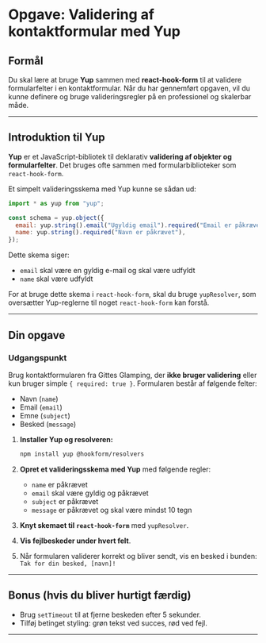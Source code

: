 # Opgave: Validering af kontaktformular med Yup

## Formål

Du skal lære at bruge **Yup** sammen med **react-hook-form** til at validere
formularfelter i en kontaktformular. Når du har gennemført opgaven, vil du kunne
definere og bruge valideringsregler på en professionel og skalerbar måde.

---

## Introduktion til Yup

**Yup** er et JavaScript-bibliotek til deklarativ **validering af objekter og
formularfelter**. Det bruges ofte sammen med formularbiblioteker som
`react-hook-form`.

Et simpelt valideringsskema med Yup kunne se sådan ud:

```js
import * as yup from "yup";

const schema = yup.object({
  email: yup.string().email("Ugyldig email").required("Email er påkrævet"),
  name: yup.string().required("Navn er påkrævet"),
});
```

Dette skema siger:

- `email` skal være en gyldig e-mail og skal være udfyldt
- `name` skal være udfyldt

For at bruge dette skema i `react-hook-form`, skal du bruge `yupResolver`, som
oversætter Yup-reglerne til noget `react-hook-form` kan forstå.

---

## Din opgave

### Udgangspunkt

Brug kontaktformularen fra Gittes Glamping, der **ikke bruger validering** eller
kun bruger simple `{ required: true }`. Formularen består af følgende felter:

- Navn (`name`)
- Email (`email`)
- Emne (`subject`)
- Besked (`message`)

1. **Installer Yup og resolveren:**

   ```bash
   npm install yup @hookform/resolvers
   ```

2. **Opret et valideringsskema med Yup** med følgende regler:

   - `name` er påkrævet
   - `email` skal være gyldig og påkrævet
   - `subject` er påkrævet
   - `message` er påkrævet og skal være mindst 10 tegn

3. **Knyt skemaet til `react-hook-form`** med `yupResolver`.

4. **Vis fejlbeskeder under hvert felt**.

5. Når formularen validerer korrekt og bliver sendt, vis en besked i bunden:  
   `Tak for din besked, [navn]!`

---

## Bonus (hvis du bliver hurtigt færdig)

- Brug `setTimeout` til at fjerne beskeden efter 5 sekunder.
- Tilføj betinget styling: grøn tekst ved succes, rød ved fejl.

---
